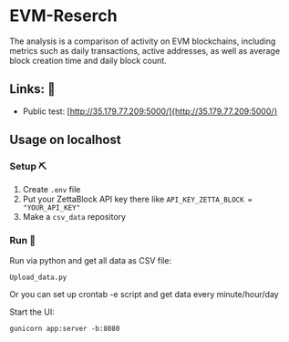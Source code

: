 # EVM-Reserch

The analysis is a comparison of activity on EVM blockchains, including metrics such as daily transactions, active addresses, as well as average block creation time and daily block count.

## Links: 🥳

- Public test: [http://35.179.77.209:5000/]{http://35.179.77.209:5000/}


## Usage on localhost

### Setup ⛏️

1. Create `.env` file
2. Put your ZettaBlock API key there like `API_KEY_ZETTA_BLOCK = "YOUR_API_KEY"`
3. Make a `csv_data` repository

### Run 🤖

Run via python and get all data as CSV file:
```basg
Upload_data.py
```

Or you can set up crontab -e script and get data every minute/hour/day

Start the UI:
```basg
gunicorn app:server -b:8080
```